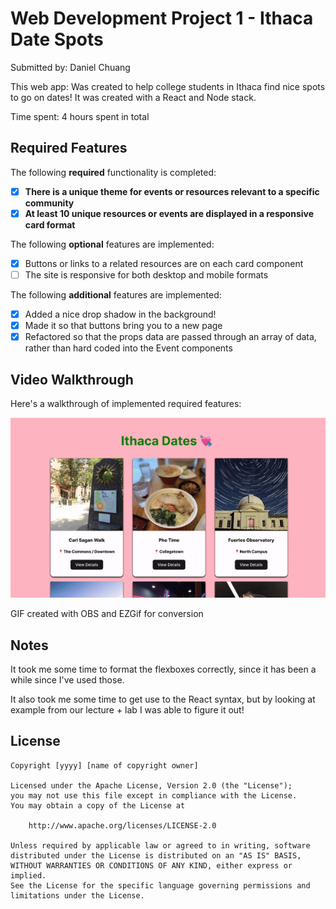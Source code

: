 # Web Development Project 1 - Ithaca Date Spots

Submitted by: Daniel Chuang

This web app: Was created to help college students in Ithaca find nice spots to go on dates! It was created with a React and Node stack.

Time spent: 4 hours spent in total

## Required Features

The following **required** functionality is completed:

- [x] **There is a unique theme for events or resources relevant to a specific community**
- [x] **At least 10 unique resources or events are displayed in a responsive card format**

The following **optional** features are implemented:

- [x] Buttons or links to a related resources are on each card component
- [ ] The site is responsive for both desktop and mobile formats

The following **additional** features are implemented:

- [x] Added a nice drop shadow in the background!
- [x] Made it so that buttons bring you to a new page
- [x] Refactored so that the props data are passed through an array of data, rather
      than hard coded into the Event components

## Video Walkthrough

Here's a walkthrough of implemented required features:

<img src='./recording.gif' title='Video Walkthrough' width='' alt='Video Walkthrough' />

<!-- Replace this with whatever GIF tool you used! -->

GIF created with OBS and EZGif for conversion

<!-- Recommended tools:
[Kap](https://getkap.co/) for macOS
[ScreenToGif](https://www.screentogif.com/) for Windows
[peek](https://github.com/phw/peek) for Linux. -->

## Notes

It took me some time to format the flexboxes correctly, since it has been a while since I've used those.

It also took me some time to get use to the React syntax, but by looking at example from our lecture + lab I was able to figure it out!

## License

    Copyright [yyyy] [name of copyright owner]

    Licensed under the Apache License, Version 2.0 (the "License");
    you may not use this file except in compliance with the License.
    You may obtain a copy of the License at

        http://www.apache.org/licenses/LICENSE-2.0

    Unless required by applicable law or agreed to in writing, software
    distributed under the License is distributed on an "AS IS" BASIS,
    WITHOUT WARRANTIES OR CONDITIONS OF ANY KIND, either express or implied.
    See the License for the specific language governing permissions and
    limitations under the License.
